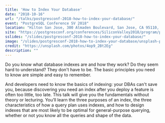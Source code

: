 ```yaml
---
title: 'How to Index Your Database'
date: "2018-10-16"
url: "/talks/postgresconf-2018-how-to-index-your-database/"
event: "PostgreSQL Conference SV 2018"
location: "Hilton San Jose, 300 Almaden Boulevard, San Jose, CA 95110, United States"
site: "https://postgresconf.org/conferences/SiliconValley2018/program/proposals/how-to-index-your-database-69c21b49-b9d5-4ac8-a9ee-91c9ce9e3488"
sslides: "/slides/postgresconf-2018-how-to-index-your-database/"
image: "/slides/postgresconf-2018-how-to-index-your-database/unsplash-photos-4op9_2Bt2Eg.jpg"
credit: "https://unsplash.com/photos/4op9_2Bt2Eg"
description: ""
---
```

Do you know what database indexes are and how they work? Do they seem hard to understand? They don't have to be. The basic principles you need to know are simple and easy to remember.
<!--more-->

And developers need to know the basics of indexing: your DBAs can't save you, because discovering you need an index after you deploy a feature is often too little, too late. This talk will give you the fundamentals without theory or lecturing. You’ll learn the three purposes of an index, the three characteristics of how a query plan uses indexes, and how to design indexes that are most likely to be optimal for general-purpose querying, whether or not you know all the queries and shape of the data.
